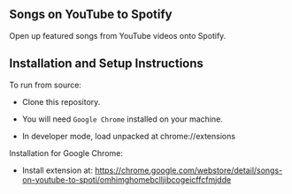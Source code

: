 ## Songs on YouTube to Spotify

Open up featured songs from YouTube videos onto Spotify.

## Installation and Setup Instructions

To run from source:

 * Clone this repository.
 
 * You will need `Google Chrome` installed on your machine.
 
 * In developer mode, load unpacked at chrome://extensions

Installation for Google Chrome:

 * Install extension at: https://chrome.google.com/webstore/detail/songs-on-youtube-to-spoti/omhimghomebclljibcogeicffcfmjdde
